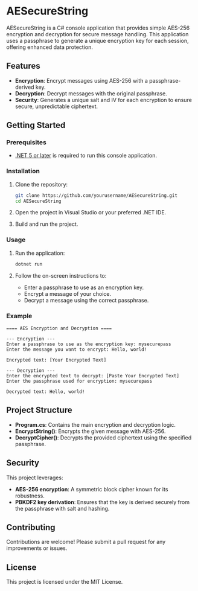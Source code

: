  # AESecureString

 AESecureString is a C# console application that provides simple AES-256 encryption and decryption for secure message handling. This application uses a passphrase to generate a unique encryption key for each session, offering enhanced data protection.

 ## Features

 - **Encryption**: Encrypt messages using AES-256 with a passphrase-derived key.
 - **Decryption**: Decrypt messages with the original passphrase.
 - **Security**: Generates a unique salt and IV for each encryption to ensure secure, unpredictable ciphertext.

 ## Getting Started

 ### Prerequisites

 - [.NET 5 or later](https://dotnet.microsoft.com/download/dotnet) is required to run this console application.

 ### Installation

 1. Clone the repository:
    ```bash
    git clone https://github.com/yourusername/AESecureString.git
    cd AESecureString
    ```

 2. Open the project in Visual Studio or your preferred .NET IDE.

 3. Build and run the project.

 ### Usage

 1. Run the application:
    ```bash
    dotnet run
    ```

 2. Follow the on-screen instructions to:
    - Enter a passphrase to use as an encryption key.
    - Encrypt a message of your choice.
    - Decrypt a message using the correct passphrase.

 ### Example

 ```
 ==== AES Encryption and Decryption ====

 --- Encryption ---
 Enter a passphrase to use as the encryption key: mysecurepass
 Enter the message you want to encrypt: Hello, world!

 Encrypted text: [Your Encrypted Text]

 --- Decryption ---
 Enter the encrypted text to decrypt: [Paste Your Encrypted Text]
 Enter the passphrase used for encryption: mysecurepass

 Decrypted text: Hello, world!
 ```

 ## Project Structure

 - **Program.cs**: Contains the main encryption and decryption logic.
 - **EncryptString()**: Encrypts the given message with AES-256.
 - **DecryptCipher()**: Decrypts the provided ciphertext using the specified passphrase.

 ## Security

 This project leverages:
 - **AES-256 encryption**: A symmetric block cipher known for its robustness.
 - **PBKDF2 key derivation**: Ensures that the key is derived securely from the passphrase with salt and hashing.

 ## Contributing

 Contributions are welcome! Please submit a pull request for any improvements or issues.

 ## License

 This project is licensed under the MIT License.